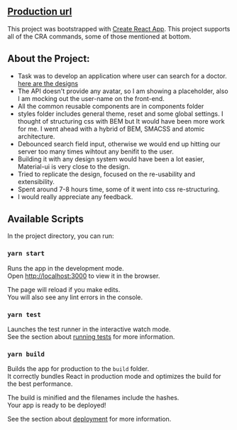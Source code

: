 ## [Production url](https://agile-wave-45898.herokuapp.com/)

This project was bootstrapped with [Create React App](https://github.com/facebook/create-react-app).
This project supports all of the CRA commands, some of those mentioned at bottom.


## About the Project:
  * Task was to develop an application where user can search for a doctor. [here are the designs](https://app.zeplin.io/project/5f50b4ed6c18ba4af8db5dac/screen/5f50b501d1d57c88310e8941)
  * The API doesn't provide any avatar, so I am showing a placeholder, also I am mocking out the user-name on the front-end.
  * All the common reusable components are in components folder
  * styles folder includes general theme, reset and some global settings. I thought of structuring css with BEM but It would have been more work for me. I went ahead with a hybrid of BEM, SMACSS and atomic architecture.
  * Debounced search field input, otherwise we would end up hitting our server too many times wihtout any benifit to the user.
  * Building it with any design system would have been a lot easier, Material-ui is very close to the design.
  * Tried to replicate the design, focused on the re-usability and extensibility. 
  * Spent around 7-8 hours time, some of it went into css re-structuring.
  * I would really appreciate any feedback.

## Available Scripts

In the project directory, you can run:

### `yarn start`

Runs the app in the development mode.<br />
Open [http://localhost:3000](http://localhost:3000) to view it in the browser.

The page will reload if you make edits.<br />
You will also see any lint errors in the console.

### `yarn test`

Launches the test runner in the interactive watch mode.<br />
See the section about [running tests](https://facebook.github.io/create-react-app/docs/running-tests) for more information.

### `yarn build`

Builds the app for production to the `build` folder.<br />
It correctly bundles React in production mode and optimizes the build for the best performance.

The build is minified and the filenames include the hashes.<br />
Your app is ready to be deployed!

See the section about [deployment](https://facebook.github.io/create-react-app/docs/deployment) for more information.

